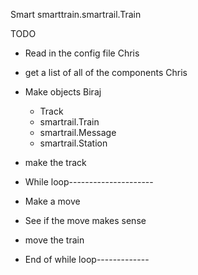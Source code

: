 Smart smarttrain.smartrail.Train 

TODO
- Read in the config file Chris

- get a list of all of the components Chris

- Make objects Biraj 
    - Track 
    - smartrail.Train 
    - smartrail.Message
    - smartrail.Station
    
- make the track 

- While loop---------------------
- Make a move

- See if the move makes sense

- move the train
- End of while loop-------------